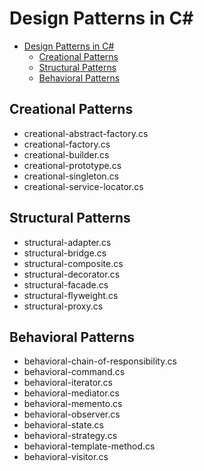 # Design Patterns in C#

<!-- TOC -->
* [Design Patterns in C#](#design-patterns-in-c)
  * [Creational Patterns](#creational-patterns)
  * [Structural Patterns](#structural-patterns)
  * [Behavioral Patterns](#behavioral-patterns)
<!-- TOC -->

## Creational Patterns

- creational-abstract-factory.cs
- creational-factory.cs
- creational-builder.cs
- creational-prototype.cs
- creational-singleton.cs
- creational-service-locator.cs

## Structural Patterns

- structural-adapter.cs
- structural-bridge.cs
- structural-composite.cs
- structural-decorator.cs
- structural-facade.cs
- structural-flyweight.cs
- structural-proxy.cs

## Behavioral Patterns

- behavioral-chain-of-responsibility.cs
- behavioral-command.cs
- behavioral-iterator.cs
- behavioral-mediator.cs
- behavioral-memento.cs
- behavioral-observer.cs
- behavioral-state.cs
- behavioral-strategy.cs
- behavioral-template-method.cs
- behavioral-visitor.cs
